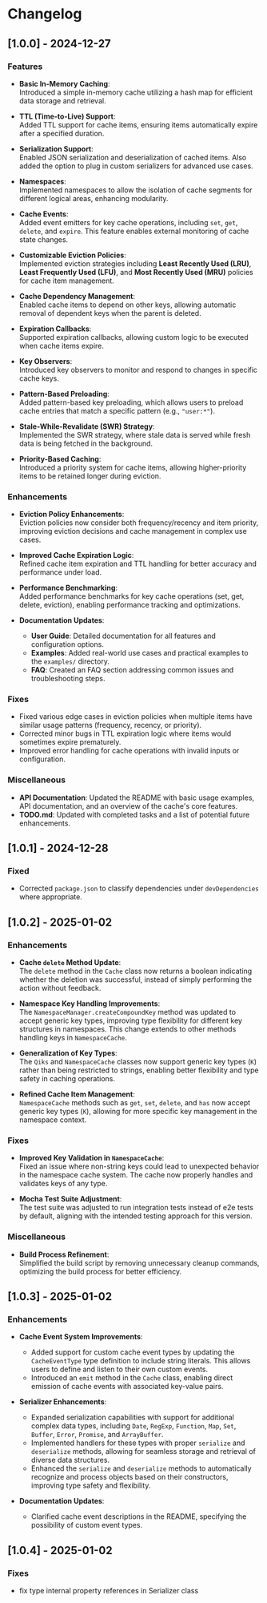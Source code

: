 # Changelog

## [1.0.0] - 2024-12-27

### Features

- **Basic In-Memory Caching**:  
  Introduced a simple in-memory cache utilizing a hash map for efficient data storage and retrieval.
- **TTL (Time-to-Live) Support**:  
  Added TTL support for cache items, ensuring items automatically expire after a specified duration.

- **Serialization Support**:  
  Enabled JSON serialization and deserialization of cached items. Also added the option to plug in custom serializers for advanced use cases.

- **Namespaces**:  
  Implemented namespaces to allow the isolation of cache segments for different logical areas, enhancing modularity.

- **Cache Events**:  
  Added event emitters for key cache operations, including `set`, `get`, `delete`, and `expire`. This feature enables external monitoring of cache state changes.

- **Customizable Eviction Policies**:  
  Implemented eviction strategies including **Least Recently Used (LRU)**, **Least Frequently Used (LFU)**, and **Most Recently Used (MRU)** policies for cache item management.

- **Cache Dependency Management**:  
  Enabled cache items to depend on other keys, allowing automatic removal of dependent keys when the parent is deleted.

- **Expiration Callbacks**:  
  Supported expiration callbacks, allowing custom logic to be executed when cache items expire.

- **Key Observers**:  
  Introduced key observers to monitor and respond to changes in specific cache keys.

- **Pattern-Based Preloading**:  
  Added pattern-based key preloading, which allows users to preload cache entries that match a specific pattern (e.g., `"user:*"`).

- **Stale-While-Revalidate (SWR) Strategy**:  
  Implemented the SWR strategy, where stale data is served while fresh data is being fetched in the background.

- **Priority-Based Caching**:  
  Introduced a priority system for cache items, allowing higher-priority items to be retained longer during eviction.

### Enhancements

- **Eviction Policy Enhancements**:  
  Eviction policies now consider both frequency/recency and item priority, improving eviction decisions and cache management in complex use cases.

- **Improved Cache Expiration Logic**:  
  Refined cache item expiration and TTL handling for better accuracy and performance under load.

- **Performance Benchmarking**:  
  Added performance benchmarks for key cache operations (set, get, delete, eviction), enabling performance tracking and optimizations.

- **Documentation Updates**:
  - **User Guide**: Detailed documentation for all features and configuration options.
  - **Examples**: Added real-world use cases and practical examples to the `examples/` directory.
  - **FAQ**: Created an FAQ section addressing common issues and troubleshooting steps.

### Fixes

- Fixed various edge cases in eviction policies when multiple items have similar usage patterns (frequency, recency, or priority).
- Corrected minor bugs in TTL expiration logic where items would sometimes expire prematurely.
- Improved error handling for cache operations with invalid inputs or configuration.

### Miscellaneous

- **API Documentation**: Updated the README with basic usage examples, API documentation, and an overview of the cache's core features.
- **TODO.md**: Updated with completed tasks and a list of potential future enhancements.

## [1.0.1] - 2024-12-28

### Fixed

- Corrected `package.json` to classify dependencies under `devDependencies` where appropriate.

## [1.0.2] - 2025-01-02

### Enhancements

- **Cache `delete` Method Update**:  
  The `delete` method in the `Cache` class now returns a boolean indicating whether the deletion was successful, instead of simply performing the action without feedback.
- **Namespace Key Handling Improvements**:  
  The `NamespaceManager.createCompoundKey` method was updated to accept generic key types, improving type flexibility for different key structures in namespaces. This change extends to other methods handling keys in `NamespaceCache`.

- **Generalization of Key Types**:  
  The `Qiks` and `NamespaceCache` classes now support generic key types (`K`) rather than being restricted to strings, enabling better flexibility and type safety in caching operations.

- **Refined Cache Item Management**:  
  `NamespaceCache` methods such as `get`, `set`, `delete`, and `has` now accept generic key types (`K`), allowing for more specific key management in the namespace context.

### Fixes

- **Improved Key Validation in `NamespaceCache`**:  
  Fixed an issue where non-string keys could lead to unexpected behavior in the namespace cache system. The cache now properly handles and validates keys of any type.

- **Mocha Test Suite Adjustment**:  
  The test suite was adjusted to run integration tests instead of e2e tests by default, aligning with the intended testing approach for this version.

### Miscellaneous

- **Build Process Refinement**:  
  Simplified the build script by removing unnecessary cleanup commands, optimizing the build process for better efficiency.

## [1.0.3] - 2025-01-02

### Enhancements

- **Cache Event System Improvements**:

  - Added support for custom cache event types by updating the `CacheEventType` type definition to include string literals. This allows users to define and listen to their own custom events.
  - Introduced an `emit` method in the `Cache` class, enabling direct emission of cache events with associated key-value pairs.

- **Serializer Enhancements**:

  - Expanded serialization capabilities with support for additional complex data types, including `Date`, `RegExp`, `Function`, `Map`, `Set`, `Buffer`, `Error`, `Promise`, and `ArrayBuffer`.
  - Implemented handlers for these types with proper `serialize` and `deserialize` methods, allowing for seamless storage and retrieval of diverse data structures.
  - Enhanced the `serialize` and `deserialize` methods to automatically recognize and process objects based on their constructors, improving type safety and flexibility.

- **Documentation Updates**:
  - Clarified cache event descriptions in the README, specifying the possibility of custom event types.

## [1.0.4] - 2025-01-02

### Fixes

- fix type internal property references in Serializer class
